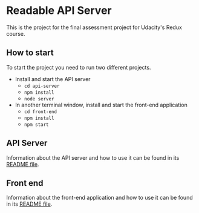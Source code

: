 # Readable API Server

This is the project for the final assessment project for Udacity's Redux course.

## How to start

To start the project you need to run two different projects.

* Install and start the API server
    - `cd api-server`
    - `npm install`
    - `node server`
* In another terminal window, install and start the front-end application
    - `cd front-end`
    - `npm install`
    - `npm start`

## API Server

Information about the API server and how to use it can be found in its [README file](api-server/README.md).

## Front end

Information about the front-end application and how to use it can be found in its [README file](front-end/README.md).